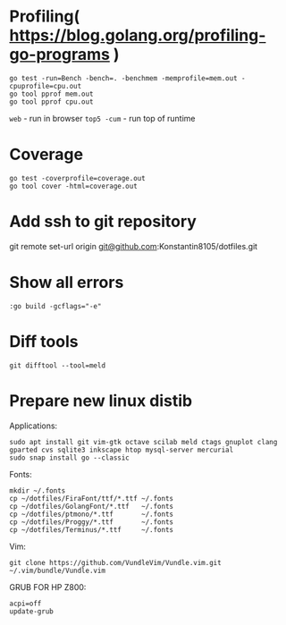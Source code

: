 # Profiling( https://blog.golang.org/profiling-go-programs )

```
go test -run=Bench -bench=. -benchmem -memprofile=mem.out -cpuprofile=cpu.out
go tool pprof mem.out
go tool pprof cpu.out
```

`web`       - run in browser
`top5 -cum` - run top of runtime



# Coverage

```
go test -coverprofile=coverage.out
go tool cover -html=coverage.out
```

# Add ssh to git repository

git remote set-url origin git@github.com:Konstantin8105/dotfiles.git

# Show all errors

```
:go build -gcflags="-e"
```

# Diff tools

```
git difftool --tool=meld
```

# Prepare new linux distib

Applications:
```
sudo apt install git vim-gtk octave scilab meld ctags gnuplot clang gparted cvs sqlite3 inkscape htop mysql-server mercurial
sudo snap install go --classic
```
Fonts:
```
mkdir ~/.fonts
cp ~/dotfiles/FiraFont/ttf/*.ttf ~/.fonts
cp ~/dotfiles/GolangFont/*.ttf   ~/.fonts
cp ~/dotfiles/ptmono/*.ttf       ~/.fonts
cp ~/dotfiles/Proggy/*.ttf       ~/.fonts
cp ~/dotfiles/Terminus/*.ttf     ~/.fonts
```
Vim:
```
git clone https://github.com/VundleVim/Vundle.vim.git ~/.vim/bundle/Vundle.vim
```

GRUB FOR HP Z800:
```
acpi=off
update-grub
```
